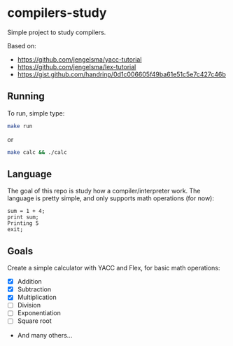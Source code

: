 # compilers-study

Simple project to study compilers.

Based on:
- https://github.com/jengelsma/yacc-tutorial
- https://github.com/jengelsma/lex-tutorial
- https://gist.github.com/handrinp/0d1c006605f49ba61e51c5e7c427c46b

## Running

To run, simple type:
```bash
make run
```

or

```bash
make calc && ./calc
```

## Language
The goal of this repo is study how a compiler/interpreter work. The language is pretty simple,
and only supports math operations (for now):
```
sum = 1 + 4;
print sum;
Printing 5
exit;
```

## Goals
Create a simple calculator with YACC and Flex, for basic math operations:
- [x] Addition
- [x] Subtraction
- [x] Multiplication
- [ ] Division
- [ ] Exponentiation
- [ ] Square root
- And many others...
